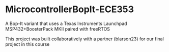 # MicrocontrollerBopIt-ECE353
A Bop-It variant that uses a Texas Instruments Launchpad MSP432+BoosterPack MKII paired with freeRTOS

This project was built collaboratively with a partner (blarson23) for our final project in this course
